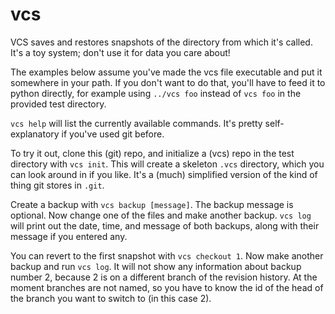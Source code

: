 vcs
===

VCS saves and restores snapshots of the directory from which it's called.  It's a toy system; don't use it for data you care about!  

The examples below assume you've made the vcs file executable and put it somewhere in your path.  If you don't want to do that, you'll have to feed it to python directly, for example using `../vcs foo` instead of `vcs foo` in the provided test directory.

`vcs help` will list the currently available commands.  It's pretty self-explanatory if you've used git before.

To try it out, clone this (git) repo, and initialize a (vcs) repo in the test directory with `vcs init`.  This will create a skeleton `.vcs` directory, which you can look around in if you like.  It's a (much) simplified version of the kind of thing git stores in `.git`.

Create a backup with `vcs backup [message]`.  The backup message is optional.  Now change one of the files and make another backup.  `vcs log` will print out the date, time, and message of both backups, along with their message if you entered any.

You can revert to the first snapshot with `vcs checkout 1`.  Now make another backup and run `vcs log`.  It will not show any information about backup number 2, because 2 is on a different branch of the revision history.  At the moment branches are not named, so you have to know the id of the head of the branch you want to switch to (in this case 2).




